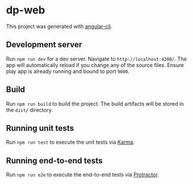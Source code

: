 # dp-web

This project was generated with [angular-cli](https://github.com/angular/angular-cli).

## Development server
Run `npm run dev` for a dev server. Navigate to `http://localhost:4200/`. The app will automatically reload if you change any of the source files. Ensure play app is already running and bound to port `9000`.

## Build

Run `npm run build` to build the project. The build artifacts will be stored in the `dist/` directory.

## Running unit tests

Run `npm run test` to execute the unit tests via [Karma](https://karma-runner.github.io).

## Running end-to-end tests

Run `npm run e2e` to execute the end-to-end tests via [Protractor](http://www.protractortest.org/). 
